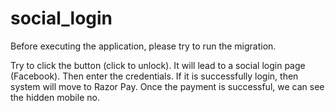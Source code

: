 # social_login

Before executing the application, please try to run the migration.

Try to click the button (click to unlock). It will lead to a social login page (Facebook). Then enter the credentials. If it is successfully login, then
system will move to Razor Pay. Once the payment is successful, we can see the hidden mobile no.
